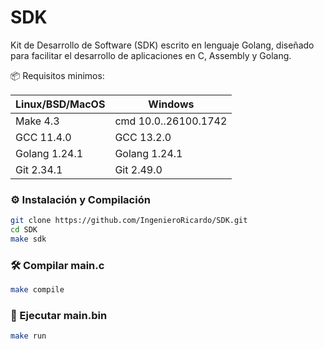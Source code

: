 # SDK
Kit de Desarrollo de Software (SDK) escrito en lenguaje Golang, diseñado para facilitar el desarrollo de aplicaciones en C, Assembly y Golang.

📦 Requisitos minimos:

| Linux/BSD/MacOS | Windows |
| --- | --- |
| Make 4.3 | cmd 10.0..26100.1742 |
| GCC 11.4.0 | GCC 13.2.0 |
| Golang 1.24.1 | Golang 1.24.1 |
| Git 2.34.1 | Git 2.49.0 |

### ⚙️ Instalación y Compilación

```bash
git clone https://github.com/IngenieroRicardo/SDK.git
cd SDK
make sdk
```

### 🛠️ Compilar main.c

```bash
make compile
```

### 🚀 Ejecutar main.bin

```bash
make run
```
